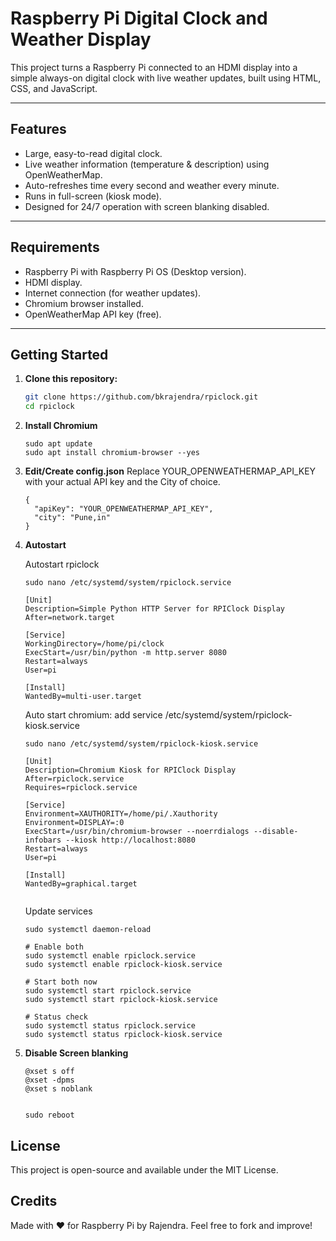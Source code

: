 # Raspberry Pi Digital Clock and Weather Display

This project turns a Raspberry Pi connected to an HDMI display into a simple always-on digital clock with live weather updates, built using HTML, CSS, and JavaScript.

---

## Features

- Large, easy-to-read digital clock.
- Live weather information (temperature & description) using OpenWeatherMap.
- Auto-refreshes time every second and weather every minute.
- Runs in full-screen (kiosk mode).
- Designed for 24/7 operation with screen blanking disabled.

---

## Requirements

- Raspberry Pi with Raspberry Pi OS (Desktop version).
- HDMI display.
- Internet connection (for weather updates).
- Chromium browser installed.
- OpenWeatherMap API key (free).

---

## Getting Started

1. **Clone this repository:**

   ```bash
   git clone https://github.com/bkrajendra/rpiclock.git
   cd rpiclock

2. **Install Chromium**
    ```
    sudo apt update
    sudo apt install chromium-browser --yes
    ```
3. **Edit/Create config.json**
  Replace YOUR_OPENWEATHERMAP_API_KEY with your actual API key and the City of choice.
    ```
    {
      "apiKey": "YOUR_OPENWEATHERMAP_API_KEY",
      "city": "Pune,in"
    }
    ```
4. **Autostart**

   Autostart rpiclock

    ```
    sudo nano /etc/systemd/system/rpiclock.service

    ```

    ```
    [Unit]
    Description=Simple Python HTTP Server for RPIClock Display
    After=network.target

    [Service]
    WorkingDirectory=/home/pi/clock
    ExecStart=/usr/bin/python -m http.server 8080
    Restart=always
    User=pi

    [Install]
    WantedBy=multi-user.target

    ```

   Auto start chromium: add service /etc/systemd/system/rpiclock-kiosk.service

   ```sudo nano /etc/systemd/system/rpiclock-kiosk.service```
   
    ```
    [Unit]
    Description=Chromium Kiosk for RPIClock Display
    After=rpiclock.service
    Requires=rpiclock.service

    [Service]
    Environment=XAUTHORITY=/home/pi/.Xauthority
    Environment=DISPLAY=:0
    ExecStart=/usr/bin/chromium-browser --noerrdialogs --disable-infobars --kiosk http://localhost:8080
    Restart=always
    User=pi

    [Install]
    WantedBy=graphical.target


    ```
    Update services

    ```
    sudo systemctl daemon-reload

    # Enable both
    sudo systemctl enable rpiclock.service
    sudo systemctl enable rpiclock-kiosk.service

    # Start both now
    sudo systemctl start rpiclock.service
    sudo systemctl start rpiclock-kiosk.service

    # Status check
    sudo systemctl status rpiclock.service
    sudo systemctl status rpiclock-kiosk.service

    ```

5. **Disable Screen blanking**
    ```
    @xset s off
    @xset -dpms
    @xset s noblank


    sudo reboot

    ```



## License
This project is open-source and available under the MIT License.

## Credits
Made with ❤️ for Raspberry Pi by Rajendra.
Feel free to fork and improve!